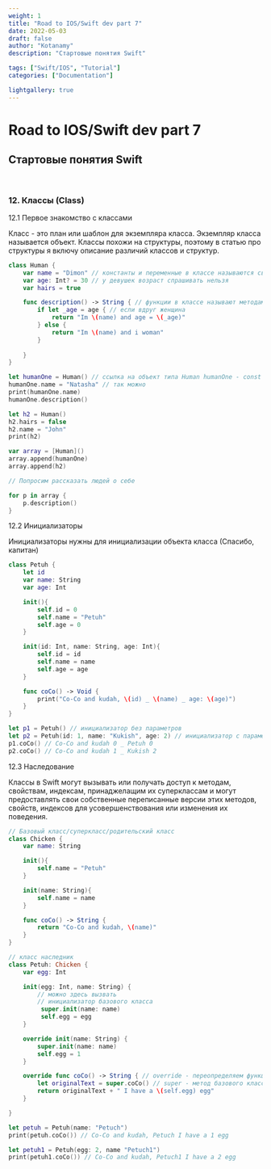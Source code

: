 ```yaml
---
weight: 1
title: "Road to IOS/Swift dev part 7"
date: 2022-05-03
draft: false
author: "Kotanamy"
description: "Стартовые понятия Swift"

tags: ["Swift/IOS", "Tutorial"]
categories: ["Documentation"]

lightgallery: true
---
```


# Road to IOS/Swift dev part 7
## **Стартовые понятия Swift**

<br>

### 12. Классы (Class)

12.1 Первое знакомство с классами

Класс - это план или шаблон для экземпляра класса. Экземпляр класса называется объект. Классы похожи на структуры, поэтому в статью про структуры я включу описание различий классов и структур.

```Swift
class Human {
    var name = "Dimon" // константы и переменные в классе называются свойствами
    var age: Int? = 30 // у девушек возраст спрашивать нельзя
    var hairs = true

    func description() -> String { // функции в классе называют методами
        if let _age = age { // если вдруг женщина
            return "Im \(name) and age = \(_age)"
        } else {
            return "Im \(name) and i woman"
        }
        
    }
}

let humanOne = Human() // ссылка на объект типа Human humanOne - const
humanOne.name = "Natasha" // так можно
print(humanOne.name)
humanOne.description()

let h2 = Human()
h2.hairs = false
h2.name = "John"
print(h2)

var array = [Human]()
array.append(humanOne)
array.append(h2)

// Попросим рассказать людей о себе

for p in array {
    p.description()
}
```

12.2 Инициализаторы

Инициализаторы нужны для инициализации объекта класса (Спасибо, капитан)

```Swift
class Petuh {
    let id
    var name: String 
    var age: Int

    init(){
        self.id = 0
        self.name = "Petuh"
        self.age = 0 
    }

    init(id: Int, name: String, age: Int){
        self.id = id
        self.name = name
        self.age = age
    }

    func coCo() -> Void {
        print("Co-Co and kudah, \(id) _ \(name) _ age: \(age)")
    }
}

let p1 = Petuh() // инициализатор без параметров
let p2 = Petuh(id: 1, name: "Kukish", age: 2) // инициализатор с параметрами
p1.coCo() // Co-Co and kudah 0 _ Petuh 0
p2.coCo() // Co-Co and kudah 1 _ Kukish 2
```

12.3 Наследование

Классы в Swift могут вызывать или получать доступ к методам, свойствам, индексам, принаджелащим их суперклассам и могут предоставлять свои собственные переписанные версии этих методов, свойств, индексов для усовершенствования или изменения их поведения.

```Swift
// Базовый класс/суперкласс/родительский класс
class Chicken {
    var name: String 

    init(){
        self.name = "Petuh"
    }

    init(name: String){
        self.name = name
    }

    func coCo() -> String {
        return "Co-Co and kudah, \(name)"
    }
}

// класс наследник
class Petuh: Chicken {
    var egg: Int

    init(egg: Int, name: String) {
        // можно здесь вызвать
        // инициализатор базового класса
         super.init(name: name)
         self.egg = egg 
    }

    override init(name: String) {
        super.init(name: name)
        self.egg = 1
    }

    override func coCo() -> String { // override - переопределяем функцию базового класса
        let originalText = super.coCo() // super - метод базового класса
        return originalText + " I have a \(self.egg) egg"
    }

}

let petuh = Petuh(name: "Petuch")
print(petuh.coCo()) // Co-Co and kudah, Petuch I have a 1 egg

let petuh1 = Petuh(egg: 2, name "Petuch1")
print(petuh1.coCo()) // Co-Co and kudah, Petuch1 I have a 2 egg
```
